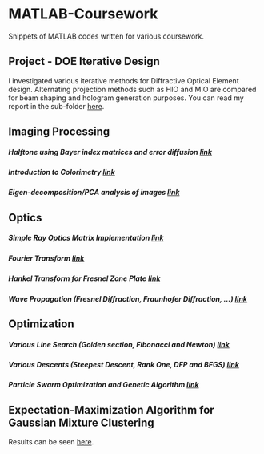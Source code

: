 # MATLAB-Coursework
Snippets of MATLAB codes written for various coursework.

## Project - DOE Iterative Design
I investigated various iterative methods for Diffractive Optical Element design. 
Alternating projection methods such as HIO and MIO are compared for beam shaping and hologram generation purposes.
You can read my report in the sub-folder [here](https://github.com/luoqiaoen/MATLAB-Coursework/blob/master/Project%20-%20DOE%20Iterative%20Design/DOE_iterative_compare_Qiaoen_LUO.pdf).

## Imaging Processing
##### Halftone using Bayer index matrices and error diffusion [link](https://github.com/luoqiaoen/MATLAB-Coursework/tree/master/Image%20Processing%20Basics/Halftone)
##### Introduction to Colorimetry [link](https://github.com/luoqiaoen/MATLAB-Coursework/tree/master/Image%20Processing%20Basics/Intro%20to%20Colorimetry)
##### Eigen-decomposition/PCA analysis of images [link](https://github.com/luoqiaoen/MATLAB-Coursework/tree/master/Image%20Processing%20Basics/PCA%20of%20Images)

## Optics
##### Simple Ray Optics Matrix Implementation [link](https://github.com/luoqiaoen/MATLAB-Coursework/tree/master/Optics/Ray%20Optics)
##### Fourier Transform [link](https://github.com/luoqiaoen/MATLAB-Coursework/tree/master/Optics/Fourier%20Transform)
##### Hankel Transform for Fresnel Zone Plate [link](https://github.com/luoqiaoen/MATLAB-Coursework/tree/master/Optics/Hankel%20Transform%20of%20FZP)
##### Wave Propagation (Fresnel Diffraction, Fraunhofer Diffraction, ...) [link](https://github.com/luoqiaoen/MATLAB-Coursework/tree/master/Optics/Wave%20Propagation)

## Optimization
##### Various Line Search (Golden section, Fibonacci and Newton) [link](https://github.com/luoqiaoen/MATLAB-Coursework/blob/master/Optimization/Line_Search.m)
##### Various Descents (Steepest Descent, Rank One, DFP and BFGS) [link](https://github.com/luoqiaoen/MATLAB-Coursework/blob/master/Optimization/All_Kinds_Of_Descent.m)
##### Particle Swarm Optimization and Genetic Algorithm [link](https://github.com/luoqiaoen/MATLAB-Coursework/tree/master/Optimization/pso_genetic)

## Expectation-Maximization Algorithm for Gaussian Mixture Clustering
Results can be seen [here](https://github.com/luoqiaoen/MATLAB-Coursework/tree/master/EM%20Clustering).
